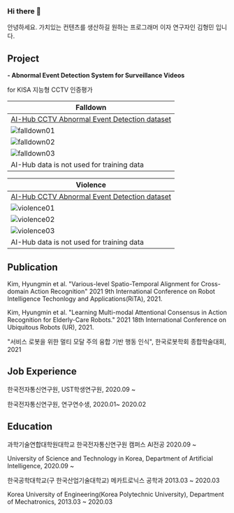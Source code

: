 ### Hi there 👋

안녕하세요. 가치있는 컨텐츠를 생산하길 원하는 프로그래머 이자 연구자인 김형민 입니다. 

Project 
-----------

**- Abnormal Event Detection System for Surveillance Videos**

for KISA 지능형 CCTV 인증평가

|**Falldown**|
|------|
|[AI-Hub CCTV Abnormal Event Detection dataset](https://aihub.or.kr/aidata/139/download)|
|![falldown01](./falldown01.gif)|
|![falldown02](./falldown02.gif)|
|![falldown03](./falldown03.gif)|
|AI-Hub data is not used for training data|

|**Violence**|
|------|
|[AI-Hub CCTV Abnormal Event Detection dataset](https://aihub.or.kr/aidata/139/download)|
|![violence01](./violence03.gif)|
|![violence02](./violence01.gif)|
|![violence03](./violence02.gif)|
|AI-Hub data is not used for training data|



Publication 
-----------

Kim, Hyungmin et al. "Various-level Spatio-Temporal Alignment for Cross-domain Action Recognition" 2021 9th International Conference on Robot Intelligence Techonlogy and Applications(RiTA), 2021.

Kim, Hyungmin et al. "Learning Multi-modal Attentional Consensus in Action Recognition for Elderly-Care Robots." 2021 18th International Conference on Ubiquitous Robots (UR), 2021.

"서비스 로봇을 위한 멀티 모달 주의 융합 기반 행동 인식", 한국로봇학회 종합학술대회, 2021


Job Experience 
-----------
한국전자통신연구원, UST학생연구원, 2020.09 ~

한국전자통신연구원, 연구연수생, 2020.01~ 2020.02


Education
-----------
과학기술연합대학원대학교 한국전자통신연구원 캠퍼스 AI전공 2020.09 ~

University of Science and Technology in Korea, Department of Artificial Intelligence, 2020.09 ~

한국공학대학교(구 한국산업기술대학교) 메카트로닉스 공학과 2013.03 ~ 2020.03

Korea University of Engineering(Korea Polytechnic University), Department of Mechatronics, 2013.03 ~ 2020.03




